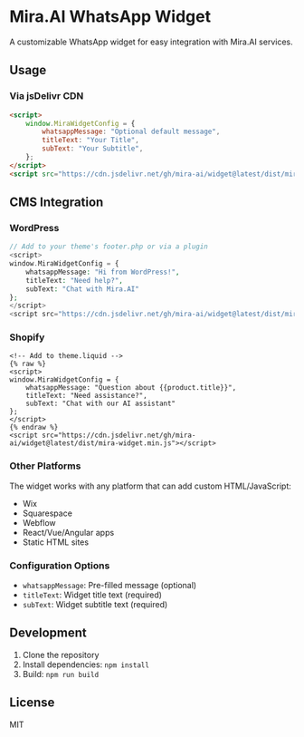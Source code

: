 # Mira.AI WhatsApp Widget

A customizable WhatsApp widget for easy integration with Mira.AI services.

## Usage

### Via jsDelivr CDN

```html
<script>
    window.MiraWidgetConfig = {
        whatsappMessage: "Optional default message",
        titleText: "Your Title",
        subText: "Your Subtitle",
    };
</script>
<script src="https://cdn.jsdelivr.net/gh/mira-ai/widget@latest/dist/mira-widget.min.js"></script>
```

## CMS Integration

### WordPress
```php
// Add to your theme's footer.php or via a plugin
<script>
window.MiraWidgetConfig = {
    whatsappMessage: "Hi from WordPress!",
    titleText: "Need help?",
    subText: "Chat with Mira.AI"
};
</script>
<script src="https://cdn.jsdelivr.net/gh/mira-ai/widget@latest/dist/mira-widget.min.js"></script>
```

### Shopify
```liquid
<!-- Add to theme.liquid -->
{% raw %}
<script>
window.MiraWidgetConfig = {
    whatsappMessage: "Question about {{product.title}}",
    titleText: "Need assistance?",
    subText: "Chat with our AI assistant"
};
</script>
{% endraw %}
<script src="https://cdn.jsdelivr.net/gh/mira-ai/widget@latest/dist/mira-widget.min.js"></script>
```

### Other Platforms
The widget works with any platform that can add custom HTML/JavaScript:
- Wix
- Squarespace
- Webflow
- React/Vue/Angular apps
- Static HTML sites

### Configuration Options

- `whatsappMessage`: Pre-filled message (optional)
- `titleText`: Widget title text (required)
- `subText`: Widget subtitle text (required)

## Development

1. Clone the repository
2. Install dependencies: `npm install`
3. Build: `npm run build`

## License

MIT
